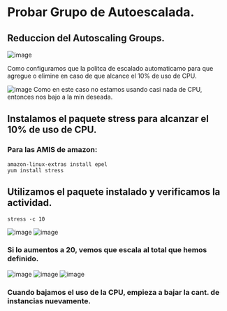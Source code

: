 # Probar Grupo de Autoescalada.
## Reduccion del Autoscaling Groups.
![image](https://github.com/user-attachments/assets/54aa2ee6-f64a-4584-8dea-d03cd86a4395)

Como configuramos que la politca de escalado automaticamo para que agregue o elimine en caso de que alcance el 10% de uso de CPU.

![image](https://github.com/user-attachments/assets/cd68edde-5d94-47ef-b98e-c222ad814d6c)
Como en este caso no estamos usando casi nada de CPU, entonces nos bajo a la min deseada.

## Instalamos el paquete stress para alcanzar el 10% de uso de CPU.
### Para las AMIS de amazon:
```
amazon-linux-extras install epel
yum install stress
```
## Utilizamos el paquete instalado y verificamos la actividad.
```
stress -c 10
```
![image](https://github.com/user-attachments/assets/3d099fd2-bd05-4cd5-af25-24a2a44f0844)
![image](https://github.com/user-attachments/assets/c36a671c-7b93-413e-9a7a-4be36b11bdbb)

### Si lo aumentos a 20, vemos que escala al total que hemos definido.
![image](https://github.com/user-attachments/assets/623f0fce-2f96-413f-8920-6dbc1a11e155)
![image](https://github.com/user-attachments/assets/4418d398-31c4-42b5-a059-8861fea41af4)
![image](https://github.com/user-attachments/assets/4ce159d4-2d63-4ba5-8cb9-63dd18061dc3)

### Cuando bajamos el uso de la CPU, empieza a bajar la cant. de instancias nuevamente.
